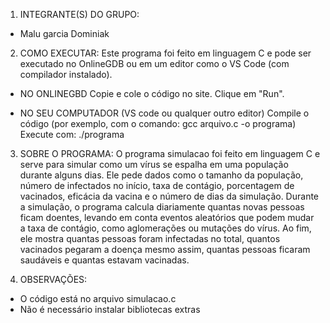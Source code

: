 1) INTEGRANTE(S) DO GRUPO:
- Malu garcia Dominiak

2) COMO EXECUTAR:
Este programa foi feito em linguagem C e pode ser executado no OnlineGDB ou em um editor como o VS Code (com compilador instalado).

- NO ONLINEGBD
  Copie e cole o código no site.
  Clique em "Run".

- NO SEU COMPUTADOR (VS code ou qualquer outro editor)
  Compile o código (por exemplo, com o comando: gcc arquivo.c -o programa)
  Execute com: ./programa

3) SOBRE O PROGRAMA:
  O programa simulacao foi feito em linguagem C e serve para simular como um vírus se espalha em uma população durante alguns dias. Ele pede dados como o tamanho da população, número de infectados no início, taxa de contágio, porcentagem de vacinados, eficácia da vacina e o número de dias da simulação.
Durante a simulação, o programa calcula diariamente quantas novas pessoas ficam doentes, levando em conta eventos aleatórios que podem mudar a taxa de contágio, como aglomerações ou mutações do vírus.
Ao fim, ele mostra quantas pessoas foram infectadas no total, quantos vacinados pegaram a doença mesmo assim, quantas pessoas ficaram saudáveis e quantas estavam vacinadas.

4) OBSERVAÇÕES:
- O código está no arquivo simulacao.c
- Não é necessário instalar bibliotecas extras
